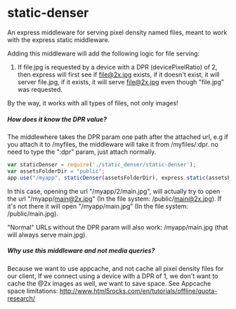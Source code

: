 # static-denser

An express middleware for serving pixel density named files, meant to work with the express static middleware.

Adding this middleware will add the following logic for file serving:
1. If file.jpg is requested by a device with a DPR (devicePixelRatio) of 2,
then express will first see if file@2x.jpg exists, if it doesn't exist, it will server file.jpg,
if it exists, it will serve file@2x.jpg even though "file.jpg" was requested.

By the way, it works with all types of files, not only images!

##### How does it know the DPR value?
The middlewhere takes the DPR param one path after the attached url,
e.g if you attach it to /myfiles, the middleware will take it from /myfiles/:dpr.
no need to type the ":dpr" param, just attach normally.

```javascript
var staticDenser = require('./static_denser/static-denser');
var assetsFolderDir = "public";
app.use("/myapp", staticDenser(assetsFolderDir), express.static(assetsFolderDir,{}));
```

In this case, opening the url "/myapp/2/main.jpg",
will actually try to open the url "/myapp/main@2x.jpg" (In the file system: /public/main@2x.jpg).
If it's not there it will open "/myapp/main.jpg" (In the file system: /public/main.jpg).

"Normal" URLs without the DPR param will also work: /myapp/main.jpg (that will always serve main.jpg).

##### Why use this middleware and not media queries?
Because we want to use appcache, and not cache all pixel density files for our client,
If we connect using a device with a DPR of 1, we don't want to cache the @2x images as well, we want to save space.
See Appcache space limitations: http://www.html5rocks.com/en/tutorials/offline/quota-research/
